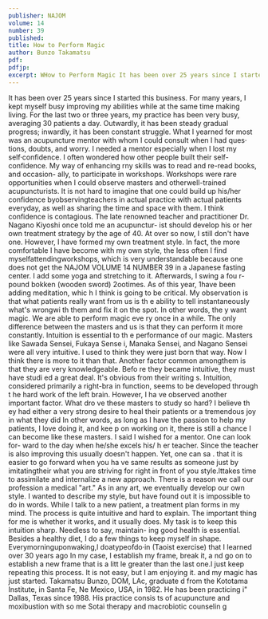 ```yaml
---
publisher: NAJOM
volume: 14
number: 39
published:
title: How to Perform Magic
author: Bunzo Takamatsu
pdf:
pdfjp:
excerpt: WHow to Perform Magic It has been over 25 years since I started this business. For many years, I kept myself busy improving my abilities while at the same time making living. For the last two or three years, my practice has been very busy, averaging 30 patients a day.
---
```


It has been over 25 years since I started this business. For many years, I kept myself busy improving my abilities while at the same time making living. For the last two or three years, my practice has been very busy, averaging 30 patients a day. Outwardly, it has been steady gradual progress; inwardly, it has been constant struggle. What I yearned for most was an acupuncture mentor with whom I could consult when I had ques· tions, doubts, and worry. I needed a mentor especially when I lost my self·confidence. I often wondered how other people built their self-confidence. My way of enhancing rny skills was to read and re-read books, and occasion- ally, to participate in workshops. Workshops were rare opportunities when I could observe masters and otherwell-trained acupuncturists. It is not hard to imagine that one could build up his/her confidence byobservingteachers in actual practice with actual patients everyday, as well as sharing the time and space with them. I think confidence is contagious. The late renowned teacher and practitioner Dr. Nagano Kiyoshi once told me an acupunctur- ist should develop his or her own treatment strategy by the age of 40. At over so now, I still don't have one. However, I have formed my own treatment style. In fact, the more comfortable I have become with my own style, the less often I find myselfattendingworkshops, which is very understandable because one does not get the NAJOM VOLUME 14 NUMBER 39 in a Japanese fasting center. I add some yoga and stretching to it. Afterwards, I swing a fou r- pound bokken (wooden sword) 2ootimes. As of this year, 1have been adding meditation, whic h I think is going to be critical. My observation is that what patients really want from us is th e ability to tell instantaneously what's wrongwi th them and fix it on the spot. In other words, the y want magic. We are able to perform magic eve ry once in a while. The only difference between the masters and us is that they can perform it more constantly. Intuition is essential to th e performance of our magic. Masters like Sawada Sensei, Fukaya Sense i, Manaka Sensei, and Nagano Sensei were all very intuitive. I used to think they were just born that way. Now I think there is more to it than that. Another factor common amongthem is that they are very knowledgeable. Befo re they became intuitive, they must have studi ed a great deal. It's obvious from their writing s. Intuition, considered primarily a right-bra in function, seems to be developed through t he hard work of the left brain. However, I ha ve observed another important factor. What dro ve these masters to study so hard? I believe th ey had either a very strong desire to heal their patients or a tremendous joy in what they did In other words, as long as I have the passion to help my patients, I love doing it, and kee p on working on it, there is still a chance I can become like these masters. I said I wished for a mentor. One can look for- ward to the day when he/she excels his/ h er teacher. Since the teacher is also improving this usually doesn't happen. Yet, one can sa . that it is easier to go forward when you ha ve same results as someone just by imitatingtheir what you are striving for right in front of you style.lttakes time to assimilate and internalize a new approach. There is a reason we call our profession a medical "art." As in any art, we eventually develop our own style. I wanted to describe my style, but have found out it is impossible to do in words. While I talk to a new patient, a treatment plan forms in my mind. The process is quite intuitive and hard to explain. The important thing for me is whether it works, and it usually does. My task is to keep this intuition sharp. Needless to say, maintain- ing good health is essential. Besides a healthy diet, I do a few things to keep myself in shape. Everymorninguponwaking,l doatypeofdo·in (Taoist exercise) that I learned over 30 years ago In my case, I establish my frame, break it, a nd go on to establish a new frame that is a litt le greater than the last one.l just keep repeating this process. It is not easy, but I am enjoying it. and my magic has just started. Takamatsu Bunzo, DOM, LAc, graduate d from the Kototama Institute, in Santa Fe, Ne Mexico, USA, in 1982. He has been practicing i" Dallas, Texas since 1988. His practice consis ts of acupuncture and moxibustion with so me Sotai therapy and macrobiotic counselin g
